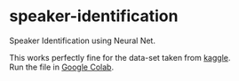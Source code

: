# speaker-identification
Speaker Identification using Neural Net.<br>

This works perfectly fine for the data-set taken from [kaggle](https://www.kaggle.com/kongaevans/speaker-recognition-dataset).<br>
Run the file in [Google Colab](https://colab.research.google.com/drive/1YijsP0QH4wB5g8UmQIMFxdmxx8CGenLt?usp=sharing).
